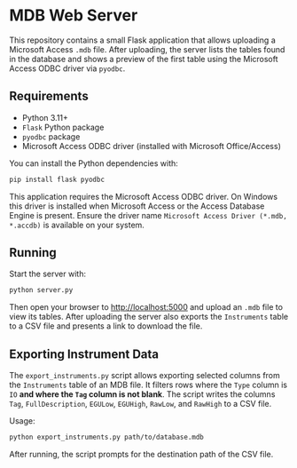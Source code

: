 # MDB Web Server

This repository contains a small Flask application that allows uploading a
Microsoft Access `.mdb` file. After uploading, the server lists the tables
found in the database and shows a preview of the first table using the
Microsoft Access ODBC driver via `pyodbc`.

## Requirements

* Python 3.11+
* `Flask` Python package
* `pyodbc` package
* Microsoft Access ODBC driver (installed with Microsoft Office/Access)

You can install the Python dependencies with:

```bash
pip install flask pyodbc
```

This application requires the Microsoft Access ODBC driver. On Windows this
driver is installed when Microsoft Access or the Access Database Engine is
present. Ensure the driver name `Microsoft Access Driver (*.mdb, *.accdb)` is
available on your system.

## Running

Start the server with:

```bash
python server.py
```

Then open your browser to [http://localhost:5000](http://localhost:5000)
and upload an `.mdb` file to view its tables. After uploading the server also
exports the `Instruments` table to a CSV file and presents a link to download
the file.

## Exporting Instrument Data

The `export_instruments.py` script allows exporting selected columns from the
`Instruments` table of an MDB file. It filters rows where the `Type` column is
`IO` **and where the `Tag` column is not blank**. The script writes the columns
`Tag`, `FullDescription`, `EGULow`, `EGUHigh`, `RawLow`, and `RawHigh` to a CSV
file.

Usage:

```bash
python export_instruments.py path/to/database.mdb
```

After running, the script prompts for the destination path of the CSV file.
